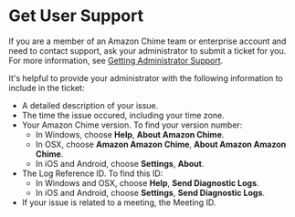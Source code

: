 # Get User Support<a name="chime-getting-support"></a>

If you are a member of an Amazon Chime team or enterprise account and need to contact support, ask your administrator to submit a ticket for you\. For more information, see [Getting Administrator Support](http://docs.aws.amazon.com/chime/latest/ag/chime-getting-admin-support.html)\.

It's helpful to provide your administrator with the following information to include in the ticket:
+  A detailed description of your issue\.
+ The time the issue occured, including your time zone\.
+ Your Amazon Chime version\. To find your version number:
  + In Windows, choose **Help**, **About Amazon Chime**\.
  + In OSX, choose **Amazon Amazon Chime**, **About Amazon Amazon Chime**\.
  + In iOS and Android, choose **Settings**, **About**\.
+ The Log Reference ID\. To find this ID:
  + In Windows and OSX, choose **Help**, **Send Diagnostic Logs**\.
  + In iOS and Android, choose **Settings**, **Send Diagnostic Logs**\. 
+ If your issue is related to a meeting, the Meeting ID\.